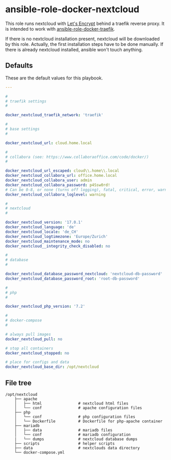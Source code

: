 # ansible-role-docker-nextcloud

This role runs nextcloud with [Let's Encrypt](https://letsencrypt.org/) behind a traefik reverse proxy. It is intended to work with [ansible-role-docker-traefik](https://github.com/mambord/ansible-role-docker-traefik).

If there is no nextcloud installation present, nextcloud will be downloaded by this role. Actually, the first installation steps have to be done manually. If there is already nextcloud installed, ansible won't touch anything.

## Defaults

These are the default values for this playbook.

```yaml
---

#
# traefik settings
#

docker_nextcloud_traefik_network: 'traefik'

#
# base settings
#

docker_nextcloud_url: cloud.home.local

#
# collabora (see: https://www.collaboraoffice.com/code/docker/)
#

docker_nextcloud_url_escaped: cloud\\.home\\.local
docker_nextcloud_collabora_url: office.home.local
docker_nextcloud_collabora_user: admin
docker_nextcloud_collabora_password: p4Ssw0rd!
# Can be 0-8, or none (turns off logging), fatal, critical, error, warning, notice, information, debug, trace
docker_nextcloud_collabora_loglevel: warning

#
# nextcloud
#

docker_nextcloud_version: '17.0.1'
docker_nextcloud_language: 'de'
docker_nextcloud_locale: 'de_CH'
docker_nextcloud_logtimezone: 'Europe/Zurich'
docker_nextcloud_maintenance_mode: no
docker_nextcloud__integrity_check_disabled: no

#
# database
#

docker_nextcloud_database_password_nextcloud: 'nextcloud-db-password'
docker_nextcloud_database_password_root: 'root-db-password'

#
# php
#

docker_nextcloud_php_version: '7.2'

#
# docker-compose
#

# always pull images
docker_nextcloud_pull: no

# stop all containers
docker_nextcloud_stopped: no

# place for configs and data
docker_nextcloud_base_dir: /opt/nextcloud

```

## File tree
```
/opt/nextcloud
    ├── apache
    │   ├── html                # nextcloud html files
    │   └── conf                # apache configuration files
    ├── php
    │   └── conf                # php configuration files
    │   └── Dockerfile          # Dockerfile for php-apache container
    ├── mariadb
    │   ├── data                # mariadb files
    │   └── conf                # mariadb configuration
    |   └── dumps               # nextcloud database dumps
    ├── scripts                 # helper scripts
    ├── data                    # nextclouds data directory
    └── docker-compose.yml

```
